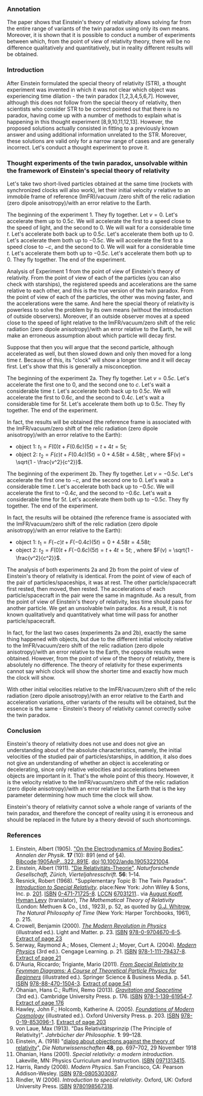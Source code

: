 
### Annotation

The paper shows that Einstein's theory of relativity allows solving far from the entire range of variants of the twin paradox using only its own means. Moreover, it is shown that it is possible to conduct a number of experiments between which, from the point of view of relativity theory, there will be no difference qualitatively and quantitatively, but in reality different results will be obtained.
### Introduction

After Einstein formulated the special theory of relativity (STR), a thought experiment was invented in which it was not clear which object was experiencing time dilation - the twin paradox [1,2,3,4,5,6,7]. However, although this does not follow from the special theory of relativity, then scientists who consider STR to be correct pointed out that there is no paradox, having come up with a number of methods to explain what is happening in this thought experiment [8,9,10,11,12,13]. However, the proposed solutions actually consisted in fitting to a previously known answer and using additional information unrelated to the STR. Moreover, these solutions are valid only for a narrow range of cases and are generally incorrect. Let's conduct a thought experiment to prove it.

### Thought experiments of the twin paradox, unsolvable within the framework of Einstein's special theory of relativity

Let's take two short-lived particles obtained at the same time (rockets with synchronized clocks will also work), let their initial velocity $v$ relative to an immobile frame of reference (ImFR)/vacuum /zero shift of the relic radiation (zero dipole anisotropy)/with an error relative to the Earth.

The beginning of the experiment 1. They fly together. Let $v=0$. Let's accelerate them up to $0.5c$. We will accelerate the first to a speed close to the speed of light, and the second to 0. We will wait for a considerable time $t$. Let's accelerate both back up to $0.5c$. Let's accelerate them both up to 0. Let's accelerate them both up to $-0.5c$. We will accelerate the first to a speed close to $-c$, and the second to 0. We will wait for a considerable time $t$. Let's accelerate them both up to $-0.5c$. Let's accelerate them both up to 0. They fly together. The end of the experiment.

Analysis of Experiment 1 from the point of view of Einstein's theory of relativity.
From the point of view of each of the particles (you can also check with starships), the registered speeds and accelerations are the same relative to each other, and this is the true version of the twin paradox. From the point of view of each of the particles, the other was moving faster, and the accelerations were the same. And here the special theory of relativity is powerless to solve the problem by its own means (without the introduction of outside observers). Moreover, if an outside observer moves at a speed close to the speed of light relative to the ImFR/vacuum/zero shift of the relic radiation (zero dipole anisotropy)/with an error relative to the Earth, he will make an erroneous assumption about which particle will decay first.

Suppose that then you will argue that the second particle, although accelerated as well, but then slowed down and only then moved for a long time $t$. Because of this, its "clock" will show a longer time and it will decay first. Let's show that this is generally a misconception.

The beginning of the experiment 2a. They fly together. Let $v=0.5c$. Let's accelerate the first one to 0, and the second one to $c$. Let's wait a considerable time $t$. Let's accelerate both back up to $0.5c$. We will accelerate the first to $0.6c$, and the second to $0.4c$. Let's wait a considerable time for $5t$. Let's accelerate them both up to $0.5c$. They fly together. The end of the experiment.

In fact, the results will be obtained (the reference frame is associated with the ImFR/vacuum/zero shift of the relic radiation (zero dipole anisotropy)/with an error relative to the Earth): 

- object 1: $t_1=F(0)t+F(0.6c)(5t)=t+4t=5t$; 
- object 2: $t_2=F(c)t+F(0.4c)(5t)=0+4.58t=4.58t$; 
, where $F(v) = \sqrt{1 - \frac{v^2}{c^2}}$. 

The beginning of the experiment 2b. They fly together. Let $v=-0.5c$. Let's accelerate the first one to $-c$, and the second one to 0. Let's wait a considerable time $t$. Let's accelerate both back up to $-0.5c$. We will accelerate the first to $-0.4c$, and the second to $-0.6c$. Let's wait a considerable time for $5t$.  Let's accelerate them both up to $-0.5c$. They fly together. The end of the experiment. 

In fact, the results will be obtained (the reference frame is associated with the ImFR/vacuum/zero shift of the relic radiation (zero dipole anisotropy)/with an error relative to the Earth): 

- object 1: $t_1=F(-c)t+F(-0.4c)(5t)=0+4.58t=4.58t$; 
- object 2: $t_2=F(0)t+F(-0.6c)(5t)=t+4t=5t$; 
, where $F(v) = \sqrt{1 - \frac{v^2}{c^2}}$. 

The analysis of both experiments 2a and 2b from the point of view of Einstein's theory of relativity is identical.
From the point of view of each of the pair of particles/spaceships, it was at rest. The other particle/spacecraft first rested, then moved, then rested. The accelerations of each particle/spacecraft in the pair were the same in magnitude. As a result, from the point of view of Einstein's theory of relativity, less time should pass for another particle. We get an unsolvable twin paradox. As a result, it is not known qualitatively and quantitatively what time will pass for another particle/spacecraft.

In fact, for the last two cases (experiments 2a and 2b), exactly the same thing happened with objects, but due to the different initial velocity relative to the ImFR/vacuum/zero shift of the relic radiation (zero dipole anisotropy)/with an error relative to the Earth, the opposite results were obtained. However, from the point of view of the theory of relativity, there is absolutely no difference. The theory of relativity for these experiments cannot say which clock will show the shorter time and exactly how much the clock will show.

With other initial velocities relative to the ImFR/vacuum/zero shift of the relic radiation (zero dipole anisotropy)/with an error relative to the Earth and acceleration variations, other variants of the results will be obtained, but the essence is the same - Einstein's theory of relativity cannot correctly solve the twin paradox.

### Conclusion

Einstein's theory of relativity does not use and does not give an understanding about of the absolute characteristics, namely, the initial velocities of the studied pair of particles/starships, in addition, it also does not give an understanding of whether an object is accelerating or decelerating, since only relative velocities and accelerations between objects are important in it. That's the whole point of this theory. However, it is the velocity relative to the ImFR/vacuum/zero shift of the relic radiation (zero dipole anisotropy)/with an error relative to the Earth that is the key parameter determining how much time the clock will show.

Einstein's theory of relativity cannot solve a whole range of variants of the twin paradox, and therefore the concept of reality using it is erroneous and should be replaced in the future by a theory devoid of such shortcomings.

### References

1. Einstein, Albert (1905). ["On the Electrodynamics of Moving Bodies"](http://www.fourmilab.ch/etexts/einstein/specrel/www/). _Annalen der Physik_. **17** (10): 891 (end of §4). [Bibcode](https://en.wikipedia.org/wiki/Bibcode_(identifier) "Bibcode (identifier)"):[1905AnP...322..891E](https://ui.adsabs.harvard.edu/abs/1905AnP...322..891E). [doi](https://en.wikipedia.org/wiki/Doi_(identifier) "Doi (identifier)"):[10.1002/andp.19053221004](https://doi.org/10.1002%2Fandp.19053221004).
2. Einstein, Albert (1911). ["Die Relativitäts-Theorie"](https://archive.org/details/vierteljahrsschr56natu). _Naturforschende Gesellschaft, Zürich, Vierteljahresschrift_. **56**: 1–14.
3. Resnick, Robert (1968). "Supplementary Topic B: The Twin Paradox". [_Introduction to Special Relativity_](https://archive.org/details/introductiontosp0000resn). place:New York: John Wiley & Sons, Inc. p. [201](https://archive.org/details/introductiontosp0000resn/page/201). [ISBN](https://en.wikipedia.org/wiki/ISBN_(identifier) "ISBN (identifier)") [0-471-71725-8](https://en.wikipedia.org/wiki/Special:BookSources/0-471-71725-8 "Special:BookSources/0-471-71725-8"). [LCCN](https://en.wikipedia.org/wiki/LCCN_(identifier) "LCCN (identifier)") [67031211](https://lccn.loc.gov/67031211).. via [August Kopff](https://en.wikipedia.org/wiki/August_Kopff "August Kopff"), [Hyman Levy](https://en.wikipedia.org/wiki/Hyman_Levy "Hyman Levy") (translator), _The Mathematical Theory of Relativity_ (London: Methuen & Co., Ltd., 1923), p. 52, as quoted by [G.J. Whitrow](https://en.wikipedia.org/wiki/Gerald_James_Whitrow "Gerald James Whitrow"), _The Natural Philosophy of Time_ (New York: Harper Torchbooks, 1961), p. 215.
4. Crowell, Benjamin (2000). [_The Modern Revolution in Physics_](https://books.google.com/books?id=OMs-_JK-wncC) (illustrated ed.). Light and Matter. p. 23. [ISBN](https://en.wikipedia.org/wiki/ISBN_(identifier) "ISBN (identifier)") [978-0-9704670-6-5](https://en.wikipedia.org/wiki/Special:BookSources/978-0-9704670-6-5 "Special:BookSources/978-0-9704670-6-5"). [Extract of page 23](https://books.google.com/books?id=OMs-_JK-wncC&pg=PA23)
5. Serway, Raymond A.; Moses, Clement J.; Moyer, Curt A. (2004). [_Modern Physics_](https://books.google.com/books?id=uTM8AAAAQBAJ) (3rd ed.). Cengage Learning. p. 21. [ISBN](https://en.wikipedia.org/wiki/ISBN_(identifier) "ISBN (identifier)") [978-1-111-79437-8](https://en.wikipedia.org/wiki/Special:BookSources/978-1-111-79437-8 "Special:BookSources/978-1-111-79437-8"). [Extract of page 21](https://books.google.com/books?id=uTM8AAAAQBAJ&pg=PA21)
6. D'Auria, Riccardo; Trigiante, Mario (2011). [_From Special Relativity to Feynman Diagrams: A Course of Theoretical Particle Physics for Beginners_](https://books.google.com/books?id=R-qIh6kd8d0C) (illustrated ed.). Springer Science & Business Media. p. 541. [ISBN](https://en.wikipedia.org/wiki/ISBN_(identifier) "ISBN (identifier)") [978-88-470-1504-3](https://en.wikipedia.org/wiki/Special:BookSources/978-88-470-1504-3 "Special:BookSources/978-88-470-1504-3"). [Extract of page 541](https://books.google.com/books?id=R-qIh6kd8d0C&pg=PA541)
7. Ohanian, Hans C.; Ruffini, Remo (2013). [_Gravitation and Spacetime_](https://books.google.com/books?id=JVQhAwAAQBAJ) (3rd ed.). Cambridge University Press. p. 176. [ISBN](https://en.wikipedia.org/wiki/ISBN_(identifier) "ISBN (identifier)") [978-1-139-61954-7](https://en.wikipedia.org/wiki/Special:BookSources/978-1-139-61954-7 "Special:BookSources/978-1-139-61954-7"). [Extract of page 176](https://books.google.com/books?id=JVQhAwAAQBAJ&pg=PA176)
8. Hawley, John F.; Holcomb, Katherine A. (2005). [_Foundations of Modern Cosmology_](https://books.google.com/books?id=s5MUDAAAQBAJ) (illustrated ed.). Oxford University Press. p. 203. [ISBN](https://en.wikipedia.org/wiki/ISBN_(identifier) "ISBN (identifier)") [978-0-19-853096-1](https://en.wikipedia.org/wiki/Special:BookSources/978-0-19-853096-1 "Special:BookSources/978-0-19-853096-1"). [Extract of page 203](https://books.google.com/books?id=s5MUDAAAQBAJ&pg=PA203)
9. von Laue, Max (1913). "Das Relativitätsprinzip (The Principle of Relativity)". _Jahrbücher der Philosophie_. **1**: 99–128.
10. Einstein, A. (1918) "[dialog about objections against the theory of relativity](https://en.wikisource.org/wiki/Dialog_about_objections_against_the_theory_of_relativity "s:Dialog about objections against the theory of relativity")", _Die Naturwissenschaften_ **48**, pp. 697–702, 29 November 1918
11. Ohanian, Hans (2001). _Special relativity: a modern introduction_. Lakeville, MN: Physics Curriculum and Instruction. [ISBN](https://en.wikipedia.org/wiki/ISBN_(identifier) "ISBN (identifier)") [0971313415](https://en.wikipedia.org/wiki/Special:BookSources/0971313415 "Special:BookSources/0971313415").
12. Harris, Randy (2008). _Modern Physics_. San Francisco, CA: Pearson Addison-Wesley. [ISBN](https://en.wikipedia.org/wiki/ISBN_(identifier) "ISBN (identifier)") [978-0805303087](https://en.wikipedia.org/wiki/Special:BookSources/978-0805303087 "Special:BookSources/978-0805303087").
13. Rindler, W (2006). _Introduction to special relativity_. Oxford, UK: Oxford University Press. [ISBN](https://en.wikipedia.org/wiki/ISBN_(identifier) "ISBN (identifier)") [9780198567318](https://en.wikipedia.org/wiki/Special:BookSources/9780198567318 "Special:BookSources/9780198567318").

